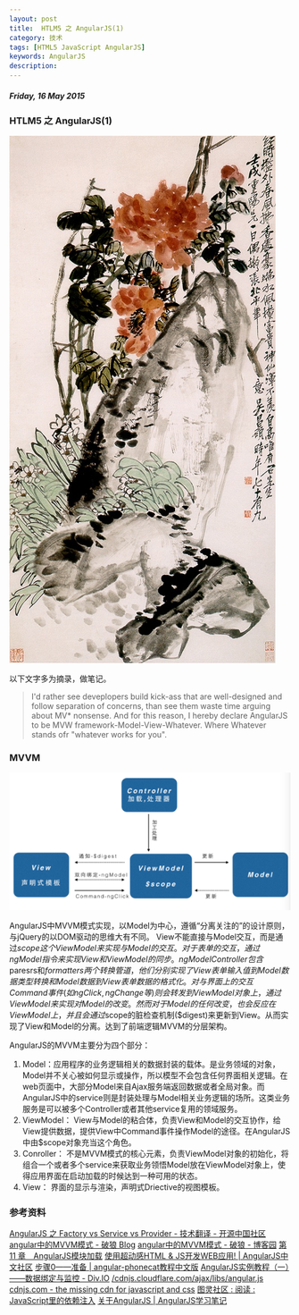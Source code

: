 ```yaml
---
layout: post
title:  HTLM5 之 AngularJS(1)
category: 技术
tags: [HTML5 JavaScript AngularJS]
keywords: AngularJS
description: 
---
```


##### Friday, 16 May 2015

### HTLM5 之 AngularJS(1)

![吴昌硕](/../../assets/img/tech/2015/wochangshuo_5.jpg)

以下文字多为摘录，做笔记。

> I'd rather see deveplopers build kick-ass that are well-designed and follow separation of concerns, than see them waste time arguing about MV* nonsense. And for this reason, I hereby declare AngularJS to be MVW framework-Model-View-Whatever. Where Whatever stands ofr "whatever works for you".

### MVVM
![angularjs](/../../assets/img/tech/2015/angular-mvvm.png)

AngularJS中MVVM模式实现，以Model为中心，遵循“分离关注的”的设计原则，与jQuery的以DOM驱动的思维大有不同。
View不能直接与Model交互，而是通过$scope这个ViewModel来实现与Model的交互。
对于表单的交互，通过ngModel指令来实现View和ViewModel的同步。ngModelController包含$paresrs和$formatters两个转换管道，他们分别实现了View表单输入值到Model数据类型转换和Model数据到View表单数据的格式化。
对与界面上的交互Command事件(如ngClick,ngChange等)则会转发到ViewModel对象上，通过ViewModel来实现对Model的改变。然而对于Model的任何改变，也会反应在ViewModel上，并且会通过$scope的脏检查机制($digest)来更新到View。从而实现了View和Model的分离。达到了前端逻辑MVVM的分层架构。

AngularJS的MVVM主要分为四个部分：
1. Model：应用程序的业务逻辑相关的数据封装的载体。是业务领域的对象，Model并不关心被如何显示或操作，所以模型不会包含任何界面相关逻辑。在web页面中，大部分Model来自Ajax服务端返回数据或者全局对象。而AngularJS中的service则是封装处理与Model相关业务逻辑的场所。这类业务服务是可以被多个Controller或者其他service复用的领域服务。
2. ViewModel： View与Model的粘合体，负责View和Model的交互协作，给View提供数据，提供View中Command事件操作Model的途径。在AngularJS中由$scope对象充当这个角色。
3. Conroller： 不是MVVM模式的核心元素，负责ViewModel对象的初始化，将组合一个或者多个service来获取业务领悟Model放在ViewModel对象上，使得应用界面在启动加载的时候达到一种可用的状态。
4. View： 界面的显示与渲染，声明式Driective的视图模板。

### 参考资料
[AngularJS 之 Factory vs Service vs Provider - 技术翻译 - 开源中国社区](http://www.oschina.net/translate/angularjs-factory-vs-service-vs-provider)
[angular中的MVVM模式 - 破狼 Blog](http://greengerong.github.io/blog/2015/06/16/angularzhong-de-mvvmmo-shi/)
[angular中的MVVM模式 - 破狼 - 博客园](http://www.cnblogs.com/whitewolf/p/4581254.html)
[第 11 章　AngularJS模块加载](http://www.ituring.com.cn/tupubarticle/1385)
[使用超动感HTML & JS开发WEB应用! | AngularJS中文社区](http://www.angularjs.cn/T006)
[步骤0——准备 | angular-phonecat教程中文版](http://xdsnet.gitbooks.io/angular-phonecat-book-zhcn/content/chapter0/chapter0.html)
[AngularJS实例教程（一）——数据绑定与监控 - Div.IO](http://div.io/topic/800)
[/cdnjs.cloudflare.com/ajax/libs/angular.js](http://cdnjs.cloudflare.com/ajax/libs/angular.js/1.3.15/angular.min.js)
[cdnjs.com - the missing cdn for javascript and css](https://cdnjs.com/)
[图灵社区 : 阅读 : JavaScript里的依赖注入](http://www.ituring.com.cn/article/68377#)
[关于AngularJS | AngularJS学习笔记](http://checkcheckzz.gitbooks.io/angularjs-learning-notes/content/chapter1/chapter1.html)

